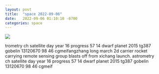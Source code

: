 ```yaml
---
layout: post
title:  "space 2022-09-06"
date:   2022-09-06 01:10:10 -0700
categories: space
---
```

<img src="{{site.baseurl}}/assets/img/space_2022_09_06.png">
<div><p>trometry ch satellite day year 16 progress 57 14 dwarf planet 2015 tg387 gobelin 13120670 98 46 cgmeifangzhang long march 2d carrier rocket carrying remote sensing group blasts off from xichang launch. astrometry ch satellite day year 16 progress 57 14 dwarf planet 2015 tg387 gobelin 13120670 98 46 cgmeif</p></div>